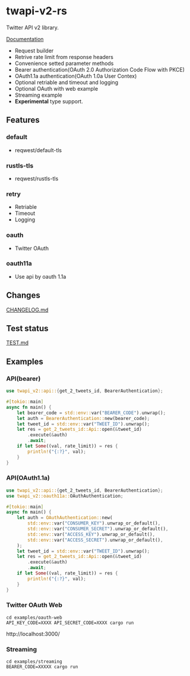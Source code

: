 # twapi-v2-rs

Twitter API v2 library.

[Documentation](https://docs.rs/twapi-v2)

- Request builder
- Retrive rate limit from response headers
- Convenience setted parameter methods
- Bearer authentication(OAuth 2.0 Authorization Code Flow with PKCE)
- OAuth1.1a authentication(OAuth 1.0a User Contex)
- Optional retriable and timeout and logging
- Optional OAuth with web example
- Streaming example
- **Experimental** type support.

## Features
### default
- reqwest/default-tls

### rustls-tls
- reqwest/rustls-tls

### retry
- Retriable
- Timeout
- Logging

### oauth
- Twitter OAuth

### oauth11a
- Use api by oauth 1.1a

## Changes
[CHANGELOG.md](https://github.com/aoyagikouhei/twapi-v2-rs/blob/main/CHANGELOG.md)

## Test status
[TEST.md](https://github.com/aoyagikouhei/twapi-v2-rs/blob/main/TEST.md)

## Examples

### API(bearer)
```rust
use twapi_v2::api::{get_2_tweets_id, BearerAuthentication};

#[tokio::main]
async fn main() {
    let bearer_code = std::env::var("BEARER_CODE").unwrap();
    let auth = BearerAuthentication::new(bearer_code);
    let tweet_id = std::env::var("TWEET_ID").unwrap();
    let res = get_2_tweets_id::Api::open(&tweet_id)
        .execute(&auth)
        .await;
    if let Some((val, rate_limit)) = res {
        println!("{:?}", val);
    }
}
```

### API(OAuth1.1a)
```rust
use twapi_v2::api::{get_2_tweets_id, BearerAuthentication};
use twapi_v2::oauth11a::OAuthAuthentication;

#[tokio::main]
async fn main() {
    let auth = OAuthAuthentication::new(
        std::env::var("CONSUMER_KEY").unwrap_or_default(),
        std::env::var("CONSUMER_SECRET").unwrap_or_default(),
        std::env::var("ACCESS_KEY").unwrap_or_default(),
        std::env::var("ACCESS_SECRET").unwrap_or_default(),
    );
    let tweet_id = std::env::var("TWEET_ID").unwrap();
    let res = get_2_tweets_id::Api::open(&tweet_id)
        .execute(&auth)
        .await;
    if let Some((val, rate_limit)) = res {
        println!("{:?}", val);
    }
}
```

### Twitter OAuth Web
```
cd examples/oauth-web
API_KEY_CODE=XXXX API_SECRET_CODE=XXXX cargo run
```
http://localhost:3000/

### Streaming
```
cd examples/streaming
BEARER_CODE=XXXXX cargo run
```